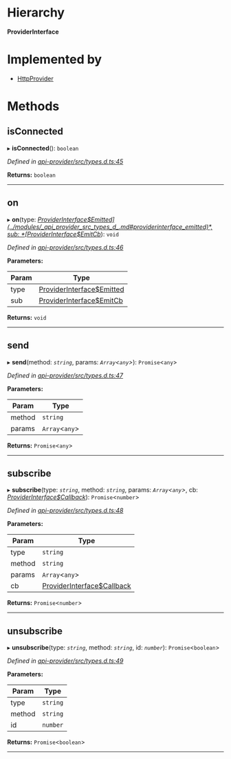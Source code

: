 

# Hierarchy

**ProviderInterface**

# Implemented by

* [HttpProvider](../classes/_api_provider_src_http_index_.httpprovider.md)

# Methods

<a id="isconnected"></a>

##  isConnected

▸ **isConnected**(): `boolean`

*Defined in [api-provider/src/types.d.ts:45](https://github.com/polkadot-js/api/blob/ef78f2a/packages/api-provider/src/types.d.ts#L45)*

**Returns:** `boolean`

___
<a id="on"></a>

##  on

▸ **on**(type: *[ProviderInterface$Emitted](../modules/_api_provider_src_types_d_.md#providerinterface_emitted)*, sub: *[ProviderInterface$EmitCb](../modules/_api_provider_src_types_d_.md#providerinterface_emitcb)*): `void`

*Defined in [api-provider/src/types.d.ts:46](https://github.com/polkadot-js/api/blob/ef78f2a/packages/api-provider/src/types.d.ts#L46)*

**Parameters:**

| Param | Type |
| ------ | ------ |
| type | [ProviderInterface$Emitted](../modules/_api_provider_src_types_d_.md#providerinterface_emitted) |
| sub | [ProviderInterface$EmitCb](../modules/_api_provider_src_types_d_.md#providerinterface_emitcb) |

**Returns:** `void`

___
<a id="send"></a>

##  send

▸ **send**(method: *`string`*, params: *`Array`<`any`>*): `Promise`<`any`>

*Defined in [api-provider/src/types.d.ts:47](https://github.com/polkadot-js/api/blob/ef78f2a/packages/api-provider/src/types.d.ts#L47)*

**Parameters:**

| Param | Type |
| ------ | ------ |
| method | `string` |
| params | `Array`<`any`> |

**Returns:** `Promise`<`any`>

___
<a id="subscribe"></a>

##  subscribe

▸ **subscribe**(type: *`string`*, method: *`string`*, params: *`Array`<`any`>*, cb: *[ProviderInterface$Callback](../modules/_api_provider_src_types_d_.md#providerinterface_callback)*): `Promise`<`number`>

*Defined in [api-provider/src/types.d.ts:48](https://github.com/polkadot-js/api/blob/ef78f2a/packages/api-provider/src/types.d.ts#L48)*

**Parameters:**

| Param | Type |
| ------ | ------ |
| type | `string` |
| method | `string` |
| params | `Array`<`any`> |
| cb | [ProviderInterface$Callback](../modules/_api_provider_src_types_d_.md#providerinterface_callback) |

**Returns:** `Promise`<`number`>

___
<a id="unsubscribe"></a>

##  unsubscribe

▸ **unsubscribe**(type: *`string`*, method: *`string`*, id: *`number`*): `Promise`<`boolean`>

*Defined in [api-provider/src/types.d.ts:49](https://github.com/polkadot-js/api/blob/ef78f2a/packages/api-provider/src/types.d.ts#L49)*

**Parameters:**

| Param | Type |
| ------ | ------ |
| type | `string` |
| method | `string` |
| id | `number` |

**Returns:** `Promise`<`boolean`>

___

